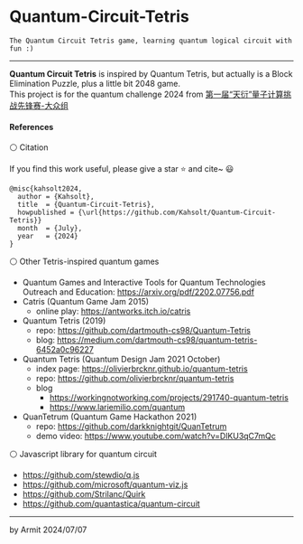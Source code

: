 # Quantum-Circuit-Tetris

    The Quantum Circuit Tetris game, learning quantum logical circuit with fun :)

----

**Quantum Circuit Tetris** is inspired by Quantum Tetris, but actually is a Block Elimination Puzzle, plus a little bit 2048 game.  
This project is for the quantum challenge 2024 from [第一届“天衍”量子计算挑战先锋赛-大众组](https://qc.zdxlz.com/learn/#/megagame/megagameDetail?id=1801135605315321857&lang=zh)  


#### References

⚪ Citation

If you find this work useful, please give a star ⭐ and cite~ 😃

```
@misc{kahsolt2024,
  author = {Kahsolt},
  title  = {Quantum-Circuit-Tetris},
  howpublished = {\url{https://github.com/Kahsolt/Quantum-Circuit-Tetris}}
  month  = {July},
  year   = {2024}
}
```

⚪ Other Tetris-inspired quantum games

- Quantum Games and Interactive Tools for Quantum Technologies Outreach and Education: https://arxiv.org/pdf/2202.07756.pdf
- Catris (Quantum Game Jam 2015)
  - online play: https://antworks.itch.io/catris
- Quantum Tetris (2019)
  - repo: https://github.com/dartmouth-cs98/Quantum-Tetris
  - blog: https://medium.com/dartmouth-cs98/quantum-tetris-6452a0c96227
- Quantum Tetris (Quantum Design Jam 2021 October)
  - index page: https://olivierbrcknr.github.io/quantum-tetris
  - repo: https://github.com/olivierbrcknr/quantum-tetris
  - blog
    - https://workingnotworking.com/projects/291740-quantum-tetris
    - https://www.lariemilio.com/quantum
- QuanTetrum (Quantum Game Hackathon 2021)
  - repo: https://github.com/darkknightgit/QuanTetrum
  - demo video: https://www.youtube.com/watch?v=DlKU3qC7mQc

⚪ Javascript library for quantum circuit

- https://github.com/stewdio/q.js
- https://github.com/microsoft/quantum-viz.js
- https://github.com/Strilanc/Quirk
- https://github.com/quantastica/quantum-circuit

----
by Armit
2024/07/07
